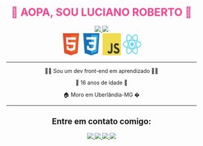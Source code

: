  <h1 align="center" style="color:#fe428e;">🎂 AOPA, SOU LUCIANO ROBERTO 🎂</h1>
 
 <div align="center">
  <a href="https://github.com/anuraghazra/github-readme-stats">
   <img src="https://github-readme-stats.vercel.app/api?username=Luciano749&theme=radical" />
  </a>
  <a href="https://github.com/anuraghazra/github-readme-stats">
   <img height="195px" src="https://github-readme-stats.vercel.app/api/top-langs/?username=Luciano749&theme=radical" />
  </a>
 </div>
 
 <div align="center">
  <img width="50" height="60" src="https://raw.githubusercontent.com/devicons/devicon/9f4f5cdb393299a81125eb5127929ea7bfe42889/icons/html5/html5-original.svg"                       alt="html">
  <img width="50" height="60"src="https://raw.githubusercontent.com/devicons/devicon/9f4f5cdb393299a81125eb5127929ea7bfe42889/icons/css3/css3-original.svg"alt="css">
  <img width="50" height="60" src="https://raw.githubusercontent.com/devicons/devicon/9f4f5cdb393299a81125eb5127929ea7bfe42889/icons/javascript/javascript-original.svg" alt="js">
  <img width="50" height="60" src="https://raw.githubusercontent.com/devicons/devicon/9f4f5cdb393299a81125eb5127929ea7bfe42889/icons/react/react-original.svg"                       alt="react">
 </div>
 
 <hr>
 
 <div align="center">
  <p>👨‍🎓 Sou um dev front-end em aprendizado 👨‍🎓</p>
  <p>🎂 16 anos de idade 🎂</p>
  <p>🏠 Moro em Uberlândia-MG �</p>
 </div>
 
 <hr>
 
 <div align="center">
  <h2 align="center">Entre em contato comigo:</h2>
 
  <a href="mailto:lucianoroberto671@gmail.com">
   <img src="https://img.shields.io/badge/Gmail-D14836?style=for-the-badge&logo=gmail&logoColor=white">
  </a>
  <a href="ttps://wa.me/5534992044919">
   <img src="https://img.shields.io/badge/WhatsApp-25D366?style=for-the-badge&logo=whatsapp&logoColor=white">
  </a>
  <a href="https://www.facebook.com/luciano.monteiro.397">
   <img src="https://img.shields.io/badge/Facebook-1877F2?style=for-the-badge&logo=facebook&logoColor=white">
  </a>
  <a href="https://www.instagram.com/luciano.monteiro.397/">
   <img src="https://img.shields.io/badge/Instagram-E4405F?style=for-the-badge&logo=instagram&logoColor=white">
  </a>
 </div>
    
    
    
  



